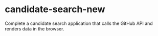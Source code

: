 # candidate-search-new
Complete a candidate search application that calls the GitHub API and renders data in the browser.

